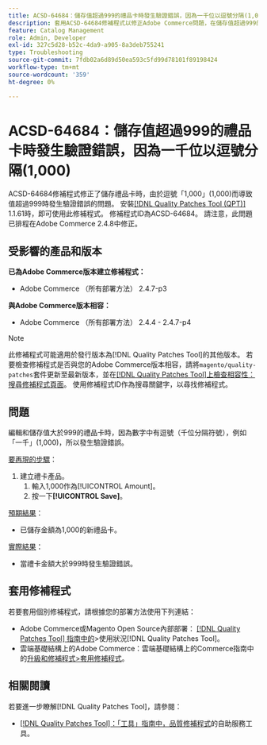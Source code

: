 ```yaml
---
title: ACSD-64684：儲存值超過999的禮品卡時發生驗證錯誤，因為一千位以逗號分隔(1,000)
description: 套用ACSD-64684修補程式以修正Adobe Commerce問題，在儲存值超過999的禮品卡時，由於逗號為「1,000」(1,000)而導致驗證錯誤。
feature: Catalog Management
role: Admin, Developer
exl-id: 327c5d28-b52c-4da9-a905-8a3deb755241
type: Troubleshooting
source-git-commit: 7fdb02a6d89d50ea593c5fd99d78101f89198424
workflow-type: tm+mt
source-wordcount: '359'
ht-degree: 0%

---
```


# ACSD-64684：儲存值超過999的禮品卡時發生驗證錯誤，因為一千位以逗號分隔(1,000)

ACSD-64684修補程式修正了儲存禮品卡時，由於逗號「1,000」(1,000)而導致值超過999時發生驗證錯誤的問題。 安裝[[!DNL Quality Patches Tool (QPT)]](/help/tools/quality-patches-tool/quality-patches-tool-to-self-serve-quality-patches.md) 1.1.61時，即可使用此修補程式。 修補程式ID為ACSD-64684。 請注意，此問題已排程在Adobe Commerce 2.4.8中修正。

## 受影響的產品和版本

**已為Adobe Commerce版本建立修補程式：**

* Adobe Commerce （所有部署方法） 2.4.7-p3

**與Adobe Commerce版本相容：**

* Adobe Commerce （所有部署方法） 2.4.4 - 2.4.7-p4

>[!NOTE]
>
>此修補程式可能適用於發行版本為[!DNL Quality Patches Tool]的其他版本。 若要檢查修補程式是否與您的Adobe Commerce版本相容，請將`magento/quality-patches`套件更新至最新版本，並在[[!DNL Quality Patches Tool]上檢查相容性：搜尋修補程式頁面](https://experienceleague.adobe.com/tools/commerce-quality-patches/index.html)。 使用修補程式ID作為搜尋關鍵字，以尋找修補程式。

## 問題

編輯和儲存值大於999的禮品卡時，因為數字中有逗號（千位分隔符號），例如「一千」(1,000)，所以發生驗證錯誤。

<u>要再現的步驟</u>：

1. 建立禮卡產品。
   1. 輸入1,000作為[!UICONTROL Amount]。
   1. 按一下&#x200B;**[!UICONTROL Save]**。

<u>預期結果</u>：

* 已儲存金額為1,000的新禮品卡。

<u>實際結果</u>：

* 當禮卡金額大於999時發生驗證錯誤。

## 套用修補程式

若要套用個別修補程式，請根據您的部署方法使用下列連結：

* Adobe Commerce或Magento Open Source內部部署： [[!DNL Quality Patches Tool] 指南中的](/help/tools/quality-patches-tool/usage.md)>使用狀況[!DNL Quality Patches Tool]。
* 雲端基礎結構上的Adobe Commerce：雲端基礎結構上的Commerce指南中的[升級和修補程式>套用修補程式](https://experienceleague.adobe.com/docs/commerce-cloud-service/user-guide/develop/upgrade/apply-patches.html)。

## 相關閱讀

若要進一步瞭解[!DNL Quality Patches Tool]，請參閱：

* [[!DNL Quality Patches Tool]：「工具」指南中，品質修補程式](/help/tools/quality-patches-tool/quality-patches-tool-to-self-serve-quality-patches.md)的自助服務工具。
